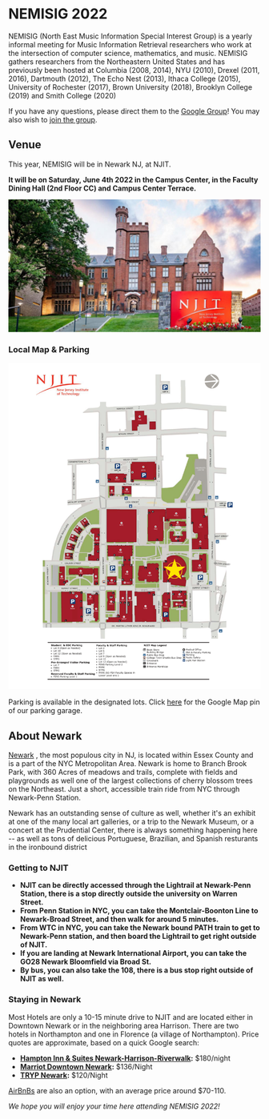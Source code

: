 # NEMISIG 2022

NEMISIG (North East Music Information Special Interest Group) is a yearly informal meeting for Music Information Retrieval researchers who work at the intersection of computer science, mathematics, and music. NEMISIG gathers researchers from the Northeastern United States and has previously been hosted at Columbia (2008, 2014), NYU (2010), Drexel (2011, 2016), Dartmouth (2012), The Echo Nest (2013), Ithaca College (2015), University of Rochester (2017), Brown University (2018), Brooklyn College (2019) and Smith College (2020)

If you have any questions, please direct them to the [Google Group](mailto:nemisig@googlegroups.com)! You may also wish to [join the group](https://groups.google.com/forum/#!forum/nemisig).

## Venue 

This year, NEMISIG will be in Newark NJ, at NJIT.

**It will be on Saturday, June 4th 2022 in the Campus Center, in the Faculty Dining Hall (2nd Floor CC) and Campus Center Terrace.**

![NJIT](/images/njit.jpg)

### Local Map & Parking

![A Map of NJIT](/images/njitmap.png)

Parking is available in the designated lots. Click [here](https://www.google.com/maps/place/NJIT+Parking+Deck/@40.7404915,-74.18098,17z/data=!4m12!1m6!3m5!1s0x89c2537c4867fa33:0x65c4a69c2f21ba5a!2sNJIT+Parking+Deck!8m2!3d40.7404875!4d-74.1787913!3m4!1s0x89c2537c4867fa33:0x65c4a69c2f21ba5a!8m2!3d40.7404875!4d-74.1787913) for the Google Map pin of our parking garage.

## About Newark

[Newark](https://www.newarknj.gov/) , the most populous city in NJ, is located within Essex County and is a part of the NYC Metropolitan Area. Newark is home to Branch Brook Park, with 360 Acres of meadows and trails, complete with fields and playgrounds as well one of the largest collections of cherry blossom trees on the Northeast. Just a short, accessible train ride from NYC through Newark-Penn Station.

Newark has an outstanding sense of culture as well, whether it's an exhibit at one of the many local art galleries, or a trip to the Newark Museum, or a concert at the Prudential Center, there is always something happening here -- as well as tons of delicious Portuguese, Brazilian, and Spanish resturants in the ironbound district
### Getting to NJIT

- **NJIT can be directly accessed through the Lightrail at Newark-Penn Station, there is a stop directly outside the university on Warren Street.**
- **From Penn Station in NYC, you can take the Montclair-Boonton Line to Newark-Broad Street, and then walk for around 5 minutes.**
- **From WTC in NYC, you can take the Newark bound PATH train to get to Newark-Penn station, and then board the Lightrail to get right outside of NJIT.**
- **If you are landing at Newark International Airport, you can take the GO28 Newark Bloomfield via Broad St.**
- **By bus, you can also take the 108, there is a bus stop right outside of NJIT as well.**


 
### Staying in Newark

Most Hotels are only a 10-15 minute drive to NJIT and are located either in Downtown Newark or in the neighboring area Harrison. There are two hotels in Northampton and one in Florence (a village of Northampton). Price quotes are approximate, based on a quick Google search:

- **[Hampton Inn & Suites Newark-Harrison-Riverwalk](https://www.hilton.com/en/hotels/nwkhshx-hampton-suites-newark-harrison-riverwalk/):** $180/night
- **[Marriot Downtown Newark](https://www.marriott.com/en-us/hotels/ewrdt-courtyard-newark-downtown/overview/):** $136/Night
- **[TRYP Newark](https://trypnewark.com/):** $120/Night

[AirBnBs](https://www.airbnb.com/s/Newark--NJ/all) are also an option, with an average price around $70-110.

*We hope you will enjoy your time here attending NEMISIG 2022!*
